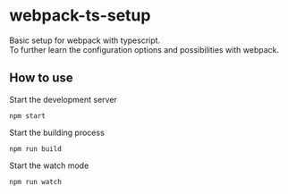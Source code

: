# webpack-ts-setup
Basic setup for webpack with typescript.  
To further learn the configuration options and possibilities with webpack.

## How to use
Start the development server
```
npm start
```

Start the building process
```
npm run build
```

Start the watch mode
```
npm run watch
```